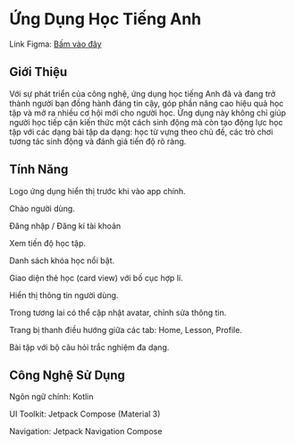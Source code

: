# Ứng Dụng Học Tiếng Anh
Link Figma: [Bấm vào đây](https://www.figma.com/design/m41a9iB0yxJ5JFx8DaJ1ks/EnLearn-App--LTDD-?node-id=9-64868&p=f&t=RvhdZF11tgLWu4Jz-0)
## Giới Thiệu
Với sự phát triển của công nghệ, ứng dụng học tiếng Anh đã và đang trở thành người bạn đồng hành đáng tin cậy, góp phần nâng cao hiệu quả học tập và mở ra nhiều cơ hội mới cho người học. Ứng dụng này không chỉ giúp người học tiếp cận kiến thức một cách sinh động mà còn tạo động lực học tập với các dạng bài tập da dạng: học từ vựng theo chủ đề, các trò chơi tương tác sinh động và đánh giá tiến độ rõ ràng.

## Tính Năng
Logo ứng dụng hiển thị trước khi vào app chính.

Chào người dùng.

Đăng nhập / Đăng kí tài khoản

Xem tiến độ học tập.

Danh sách khóa học nổi bật.

Giao diện thẻ học (card view) với bố cục hợp lí.

Hiển thị thông tin người dùng.

Trong tương lai có thể cập nhật avatar, chỉnh sửa thông tin.

Trang bị thanh điều hướng giữa các tab: Home, Lesson, Profile.

Bài tập với bộ câu hỏi trắc nghiệm đa dạng.

## Công Nghệ Sử Dụng
Ngôn ngữ chính:	Kotlin

UI Toolkit: Jetpack Compose (Material 3)

Navigation:	Jetpack Navigation Compose
